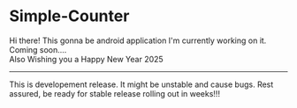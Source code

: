 # Simple-Counter
Hi there! This gonna be android application I'm currently working on it.<br>
Coming soon....<br>
Also Wishing you a Happy New Year 2025 <br>

---

This is developement release. It might be unstable and cause bugs.
Rest assured, be ready for stable release rolling out in weeks!!!
